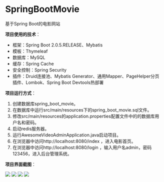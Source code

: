 # SpringBootMovie
基于Spring Boot的电影网站



**项目使用的技术**：

- 框架：Spring Boot 2.0.5.RELEASE、Mybatis
- 模板：Thymeleaf
- 数据库：MySQL
- 缓存：Spring Cache
- 安全控制：Spring Security
- 插件：Druid连接池、Mybatis Generator、通用Mapper、PageHelper分页插件、Lombok、Spring Boot Devtools热部署

**项目运行方式**：

1. 创建数据库spring_boot_movie。
2. 在数据库中运行src/main/resources下的spring_boot_movie.sql文件。
3. 修改src/main/resources的application.properties配置文件中的的数据库用户名和密码。
4. 启动redis服务器。
5. 运行AwesomeVideoAdminApplication.java启动项目。
6. 在浏览器中访问http://localhost:8080/index ，进入电影首页。
7. 在浏览器中访问http://localhost:8080/login ，输入用户名admin，密码123456，进入后台管理系统。

**项目界面截图**：

<img src="https://raw.githubusercontent.com/lkmc2/SpringBootMovie/master/picture/%E7%94%B5%E5%BD%B1%E9%A6%96%E9%A1%B5.png"/>

<img src="https://raw.githubusercontent.com/lkmc2/SpringBootMovie/master/picture/%E7%94%B5%E5%BD%B1%E8%AF%A6%E6%83%85%E9%A1%B5.png"/>

<img src="https://raw.githubusercontent.com/lkmc2/SpringBootMovie/master/picture/%E5%90%8E%E5%8F%B0%E6%B7%BB%E5%8A%A0%E7%94%B5%E5%BD%B1%E4%BF%A1%E6%81%AF.png"/>

<img src="https://raw.githubusercontent.com/lkmc2/SpringBootMovie/master/picture/%E5%90%8E%E5%8F%B0%E7%94%B5%E5%BD%B1%E4%BF%A1%E6%81%AF%E7%AE%A1%E7%90%86.png"/>